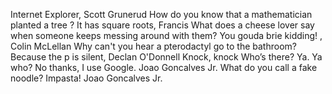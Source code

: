 Internet Explorer, Scott Grunerud
How do you know that a mathematician planted a tree ? It has square roots, Francis
What does a cheese lover say when someone keeps messing around with them? You gouda brie kidding! , Colin McLellan
Why can't you hear a pterodactyl go to the bathroom? Because the p is silent, Declan O'Donnell
Knock, knock Who’s there? Ya. Ya who? No thanks, I use Google. Joao Goncalves Jr.
What do you call a fake noodle? Impasta! Joao Goncalves Jr.


